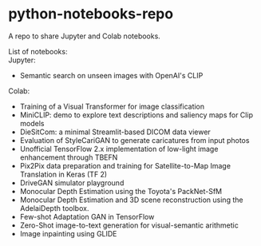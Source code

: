 # python-notebooks-repo
A repo to share Jupyter and Colab notebooks.  
  
List of notebooks:  
Jupyter:  
- Semantic search on unseen images with OpenAI's CLIP
  
Colab:  
- Training of a Visual Transformer for image classification  
- MiniCLIP: demo to explore text descriptions and saliency maps for Clip models  
- DieSitCom: a minimal Streamlit-based DICOM data viewer  
- Evaluation of StyleCariGAN to generate caricatures from input photos  
- Unofficial TensorFlow 2.x implementation of low-light image enhancement through TBEFN  
- Pix2Pix data preparation and training for Satellite-to-Map Image Translation in Keras (TF 2)  
- DriveGAN simulator playground  
- Monocular Depth Estimation using the Toyota's PackNet-SfM  
- Monocular Depth Estimation and 3D scene reconstruction using the AdelaiDepth toolbox.  
- Few-shot Adaptation GAN in TensorFlow  
- Zero-Shot image-to-text generation for visual-semantic arithmetic  
- Image inpainting using GLIDE
